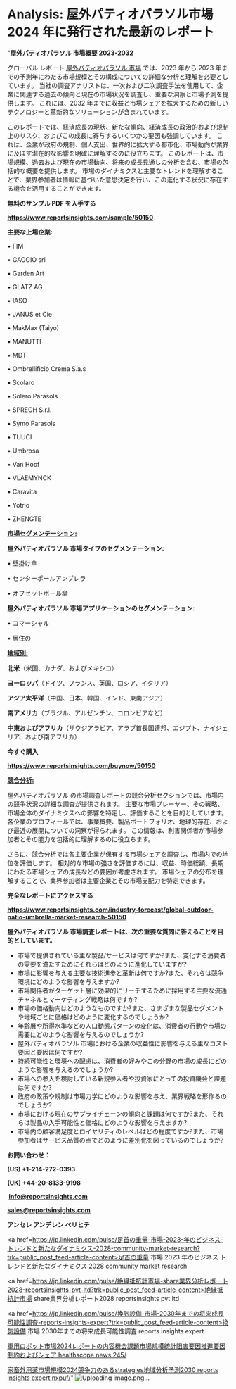 # Analysis: 屋外パティオパラソル市場 2024 年に発行された最新のレポート

"<strong>屋外パティオパラソル 市場概要 2023-2032</strong>

グローバル レポート <a href=https://www.reportsinsights.com/sample/50150>屋外パティオパラソル 市場</a> では、2023 年から 2023 年までの予測年にわたる市場規模とその構成についての詳細な分析と理解を必要としています。 当社の調査アナリストは、一次および二次調査手法を使用して、企業に関連する過去の傾向と現在の市場状況を調査し、重要な洞察と市場予測を提供します。 これには、2032 年までに収益と市場シェアを拡大​​するための新しいテクノロジーと革新的なソリューションが含まれています。

このレポートでは、経済成長の現状、新たな傾向、経済成長の政治的および規制上のリスク、およびこの成長に寄与するいくつかの要因も強調しています。 これは、企業が政府の規制、個人支出、世界的に拡大する都市化、市場動向が業界に及ぼす潜在的な影響を明確に理解するのに役立ちます。 このレポートは、市場規模、過去および現在の市場動向、将来の成長見通しの分析を含む、市場の包括的な概要を提供します。 市場のダイナミクスと主要なトレンドを理解することで、業界参加者は情報に基づいた意思決定を行い、この進化する状況に存在する機会を活用することができます。

<strong><b>無料のサンプル PDF を入手する</b></strong>

<a href=https://www.reportsinsights.com/sample/50150><strong><u>https://www.reportsinsights.com/sample/50150</u></strong></a>

<strong>主要な上場企業:</strong>

• FIM

• GAGGIO srl

• Garden Art

• GLATZ AG

• IASO

• JANUS et Cie

• MakMax (Taiyo)

• MANUTTI

• MDT

• Ombrellificio Crema S.a.s

• Scolaro

• Solero Parasols

• SPRECH S.r.l.

• Symo Parasols

• TUUCI

• Umbrosa

• Van Hoof

• VLAEMYNCK

• Caravita

• Yotrio

• ZHENGTE

<strong><u>市場セグメンテーション</u></strong><strong><u>:</u></strong>

<strong>屋外パティオパラソル 市場タイプのセグメンテーション:</strong>

• 壁掛け傘

• センターポールアンブレラ

• オフセットポール傘

<strong>屋外パティオパラソル 市場アプリケーションのセグメンテーション:</strong>

• コマーシャル

• 居住の

<strong><u>地域別</u></strong><strong><u>:</u></strong>

<strong>北米</strong>（米国、カナダ、およびメキシコ）

<strong>ヨーロッパ</strong>（ドイツ、フランス、英国、ロシア、イタリア）

<strong>アジア太平洋</strong>（中国、日本、韓国、インド、東南アジア）

<strong>南アメリカ</strong>（ブラジル、アルゼンチン、コロンビアなど）

<strong>中東およびアフリカ</strong>（サウジアラビア、アラブ首長国連邦、エジプト、ナイジェリア、および南アフリカ）

<strong>今すぐ購入</strong>

<a href=https://www.reportsinsights.com/buynow/50150><strong><u>https://www.reportsinsights.com/buynow/50150</u></strong></a>

<strong><u>競合分析:</u></strong>

屋外パティオパラソル の市場調査レポートの競合分析セクションでは、市場内の競争状況の詳細な調査が提供されます。 主要な市場プレーヤー、その戦略、市場全体のダイナミクスへの影響を特定し、評価することを目的としています。 各企業のプロフィールでは、事業概要、製品ポートフォリオ、地理的存在、および最近の展開についての洞察が得られます。 この情報は、利害関係者が市場参加者とその能力を包括的に理解するのに役立ちます。

さらに、競合分析では各主要企業が保有する市場シェアを調査し、市場内での地位を評価します。 相対的な市場の強さを評価するには、収益、時価総額、長期にわたる市場シェアの成長などの要因が考慮されます。 市場シェアの分布を理解することで、業界参加者は主要企業とその市場支配力を特定できます。

<strong>完全なレポートにアクセスする</strong>

<a href=https://www.reportsinsights.com/industry-forecast/global-outdoor-patio-umbrella-market-research-50150><strong><u><b>https://www.reportsinsights.com/industry-forecast/global-outdoor-patio-umbrella-market-research-50150</b></u></strong></a>

<strong><b>屋外パティオパラソル 市場調査レポートは、次の重要な質問に答えることを目的としています。</b></strong>
<ul>
  <li>市場で提供されている主な製品/サービスは何ですか?また、変化する消費者の需要を満たすためにそれらはどのように進化していますか?</li>
  <li>市場に影響を与える主要な技術進歩と革新は何ですか?また、それらは競争環境にどのような影響を与えますか?</li>
  <li>市場関係者がターゲット層に効果的にリーチするために採用する主要な流通チャネルとマーケティング戦略は何ですか?</li>
  <li>市場の価格動向はどのようなものですか?また、さまざまな製品セグメントや地域ごとに価格はどのように変化するのでしょうか?</li>
  <li>年齢層や所得水準などの人口動態パターンの変化は、消費者の行動や市場の需要にどのような影響を与えるのでしょうか?</li>
  <li>屋外パティオパラソル 市場における企業の収益性に影響を与える主なコスト要因と要因は何ですか?</li>
  <li>持続可能性と環境への配慮は、消費者の好みやこの分野の市場の成長にどのような影響を与えるのでしょうか?</li>
  <li>市場への参入を検討している新規参入者や投資家にとっての投資機会と課題は何ですか?</li>
  <li>政府の政策や規制は市場力学にどのような影響を与え、業界戦略を形作るのでしょうか?</li>
  <li>市場における現在のサプライチェーンの傾向と課題は何ですか?また、それらは製品の入手可能性と価格にどのような影響を与えますか?</li>
  <li>市場内の顧客満足度とロイヤリティのレベルはどの程度ですか?また、市場参加者はサービス品質の点でどのように差別化を図っているのでしょうか?</li>
</ul>
<strong>お問い合わせ：</strong>

<strong>(US) +1-214-272-0393</strong>

<strong>(UK) +44-20-8133-9198</strong>

<strong> </strong><a href=info@reportsinsights.com><strong><u>info@reportsinsights.com</u></strong></a>

<a href=sales@reportsinsights.com><strong><u>sales@reportsinsights.com</u></strong></a>

<strong>アンセレ アンデレン ベリヒテ</strong>

<a href=https://jp.linkedin.com/pulse/足首の重量-市場-2023-年のビジネス-トレンドと新たなダイナミクス-2028-community-market-research?trk=public_post_feed-article-content>足首の重量 市場 2023 年のビジネス トレンドと新たなダイナミクス 2028 community market research</a>

<a href=https://jp.linkedin.com/pulse/絶縁抵抗計市場-share業界分析レポート2028-reportsinsights-pvt-ltd?trk=public_post_feed-article-content>絶縁抵抗計市場 share業界分析レポート2028 reportsinsights pvt ltd</a>

<a href=https://jp.linkedin.com/pulse/換気設備-市場-2030年までの将来成長可能性調査-reports-insights-expert?trk=public_post_feed-article-content>換気設備 市場 2030年までの将来成長可能性調査 reports insights expert</a>

<a href=https://www.linkedin.com/pulse/軍用ロボット市場2024レポートの内容機会課題市場規模統計阻害要因推進要因制約およびシェア-healthscope-news-245/>軍用ロボット市場2024レポートの内容機会課題市場規模統計阻害要因推進要因制約およびシェア healthscope news 245/</a>

<a href=https://www.linkedin.com/pulse/家畜外用薬市場規模2024競争力のあるstrategies地域分析予測2030-reports-insights-expert-nxpuf/>家畜外用薬市場規模2024競争力のあるstrategies地域分析予測2030 reports insights expert nxpuf/</a>"
![Uploading image.png…]()
